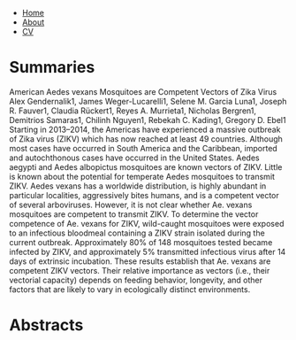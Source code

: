 <!DOCTYPE html>
<html>
	<head>
		<title> </title>
	</head>
	<body>
		<nav>
    		<ul>
        		<li><a href="/">Home</a></li>
	        	<li><a href="/Summaries">About</a></li>
        		<li><a href="/Abstracts">CV</a></li>
    		</ul>
		</nav>
		<div class="container">
    		<div class="blurb">
        		<h1> Summaries </h1>
				<p>American Aedes vexans Mosquitoes are Competent Vectors of Zika Virus Alex Gendernalik1, James Weger-Lucarelli1, Selene M. Garcia Luna1, Joseph R. Fauver1, Claudia Rückert1, Reyes A. Murrieta1, Nicholas Bergren1, Demitrios Samaras1, Chilinh Nguyen1, Rebekah C. Kading1, Gregory D. Ebel1
Starting in 2013–2014, the Americas have experienced a massive outbreak of Zika virus (ZIKV) which has now reached at least 49 countries. Although most cases have occurred in South America and the Caribbean, imported and autochthonous cases have occurred in the United States. Aedes aegypti and Aedes albopictus mosquitoes are known vectors of ZIKV. Little is known about the potential for temperate Aedes mosquitoes to transmit ZIKV. Aedes vexans has a worldwide distribution, is highly abundant in particular localities, aggressively bites humans, and is a competent vector of several arboviruses. However, it is not clear whether Ae. vexans mosquitoes are competent to transmit ZIKV. To determine the vector competence of Ae. vexans for ZIKV, wild-caught mosquitoes were exposed to an infectious bloodmeal containing a ZIKV strain isolated during the current outbreak. Approximately 80% of 148 mosquitoes tested became infected by ZIKV, and approximately 5% transmitted infectious virus after 14 days of extrinsic incubation. These results establish that Ae. vexans are competent ZIKV vectors. Their relative importance as vectors (i.e., their vectorial capacity) depends on feeding behavior, longevity, and other factors that are likely to vary in ecologically distinct environments.

</ul>
		</nav>
		<div class="container">
    		<div class="blurb">
        		<h1> Abstracts </h1>
        		
